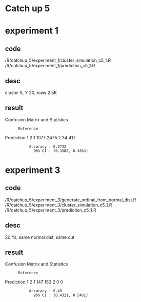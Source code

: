 # Catch up 5

# experiment 1

## code 
/R/catchup_5/experiment_1/cluster_simulation_c5_1.R
/R/catchup_5/experiment_1/prediction_c5_1.R

## desc
cluster 5, Y 20, rows 2.5K

## result
Confusion Matrix and Statistics

          Reference
Prediction    1    2
         1 1077 2475
         2   34  417
                                          
               Accuracy : 0.3732          
                 95% CI : (0.3582, 0.3884)



# experiment 3

## code
/R/catchup_5/experiment_3/generate_ordinal_from_normal_dist.R
/R/catchup_5/experiment_3/cluster_simulation_c5_1.R
/R/catchup_5/experiment_3/prediction_c5_1.R

## desc
20 Ys, same normal dist, same cut

## result
Confusion Matrix and Statistics

          Reference
Prediction   1   2
         1 147 153
         2   0   0
                                          
               Accuracy : 0.49            
                 95% CI : (0.4321, 0.5481)
